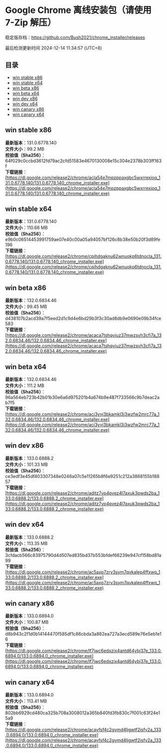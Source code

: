 # Google Chrome 离线安装包（请使用 7-Zip 解压）
稳定版存档：<https://github.com/Bush2021/chrome_installer/releases>

最后检测更新时间
2024-12-14 11:34:57 (UTC+8)


## 目录
* [win stable x86](https://github.com/Bush2021/chrome_installer?tab=readme-ov-file#win-stable-x86)
* [win stable x64](https://github.com/Bush2021/chrome_installer?tab=readme-ov-file#win-stable-x64)
* [win beta x86](https://github.com/Bush2021/chrome_installer?tab=readme-ov-file#win-beta-x86)
* [win beta x64](https://github.com/Bush2021/chrome_installer?tab=readme-ov-file#win-beta-x64)
* [win dev x86](https://github.com/Bush2021/chrome_installer?tab=readme-ov-file#win-dev-x86)
* [win dev x64](https://github.com/Bush2021/chrome_installer?tab=readme-ov-file#win-dev-x64)
* [win canary x86](https://github.com/Bush2021/chrome_installer?tab=readme-ov-file#win-canary-x86)
* [win canary x64](https://github.com/Bush2021/chrome_installer?tab=readme-ov-file#win-canary-x64)

## win stable x86
**最新版本**：131.0.6778.140  
**文件大小**：99.2 MB  
**校验值（Sha256）**：64f029c0ccbd3612fd79ac2cfd51583e4670130008e15c304e2378b303ff163f  
**下载链接**：[https://dl.google.com/release2/chrome/acla54e7mpzppaxgbc5wxrrexjoq_131.0.6778.140/131.0.6778.140_chrome_installer.exe](https://dl.google.com/release2/chrome/acla54e7mpzppaxgbc5wxrrexjoq_131.0.6778.140/131.0.6778.140_chrome_installer.exe)  

## win stable x64
**最新版本**：131.0.6778.140  
**文件大小**：110.66 MB  
**校验值（Sha256）**：e9b0c06514453991759ae07e40c00a05a94057bf126c8b38e50b20f3d89fe196  
**下载链接**：[https://dl.google.com/release2/chrome/cpihdgaknu62wnuokp6tdnocla_131.0.6778.140/131.0.6778.140_chrome_installer.exe](https://dl.google.com/release2/chrome/cpihdgaknu62wnuokp6tdnocla_131.0.6778.140/131.0.6778.140_chrome_installer.exe)  

## win beta x86
**最新版本**：132.0.6834.46  
**文件大小**：99.45 MB  
**校验值（Sha256）**：d438107b2acd39a7f5eed2d1c9d4e6bd29b3f3c30ad8db9e0690e09b34fce583  
**下载链接**：[https://dl.google.com/release2/chrome/acaca7tshqviuz37mwzsvh3cfi7a_132.0.6834.46/132.0.6834.46_chrome_installer.exe](https://dl.google.com/release2/chrome/acaca7tshqviuz37mwzsvh3cfi7a_132.0.6834.46/132.0.6834.46_chrome_installer.exe)  

## win beta x64
**最新版本**：132.0.6834.46  
**文件大小**：111.2 MB  
**校验值（Sha256）**：96a564eb723b42b01b30e6a6d975201b4a674b9e487f733566c9b7deac2ab7f5  
**下载链接**：[https://dl.google.com/release2/chrome/aci3yvj3bkamkl3i3wzfw2mrc77a_132.0.6834.46/132.0.6834.46_chrome_installer.exe](https://dl.google.com/release2/chrome/aci3yvj3bkamkl3i3wzfw2mrc77a_132.0.6834.46/132.0.6834.46_chrome_installer.exe)  

## win dev x86
**最新版本**：133.0.6888.2  
**文件大小**：101.33 MB  
**校验值（Sha256）**：ce3edf3e45df403307348e0246a07c5e11265b8f6e9251c212a3868155b18857  
**下载链接**：[https://dl.google.com/release2/chrome/aditz7vp4pvez4l7axuk3pwds2ba_133.0.6888.2/133.0.6888.2_chrome_installer.exe](https://dl.google.com/release2/chrome/aditz7vp4pvez4l7axuk3pwds2ba_133.0.6888.2/133.0.6888.2_chrome_installer.exe)  

## win dev x64
**最新版本**：133.0.6888.2  
**文件大小**：113.35 MB  
**校验值（Sha256）**：3cfdacb566c83975790d4d507ed835bd37b553bfdef66239e947cf158bd81a99  
**下载链接**：[https://dl.google.com/release2/chrome/ac5axp7zrv3sym7qvkalep4ffxwq_133.0.6888.2/133.0.6888.2_chrome_installer.exe](https://dl.google.com/release2/chrome/ac5axp7zrv3sym7qvkalep4ffxwq_133.0.6888.2/133.0.6888.2_chrome_installer.exe)  

## win canary x86
**最新版本**：133.0.6894.0  
**文件大小**：100.87 MB  
**校验值（Sha256）**：d8b943c2f1d0b14144470f585df1c86cbda3a882ea727a3ecd589e76e5eb1e16  
**下载链接**：[https://dl.google.com/release2/chrome/lf7jwc6edxzix4antd64ybj37e_133.0.6894.0/133.0.6894.0_chrome_installer.exe](https://dl.google.com/release2/chrome/lf7jwc6edxzix4antd64ybj37e_133.0.6894.0/133.0.6894.0_chrome_installer.exe)  

## win canary x64
**最新版本**：133.0.6894.0  
**文件大小**：113.41 MB  
**校验值（Sha256）**：802bb6929cd480ca325b708a3008012a365b840fd3fb830c7f001c63f24e15a9  
**下载链接**：[https://dl.google.com/release2/chrome/acayfsf4c2gymd4ljgwtf2isfv2a_133.0.6894.0/133.0.6894.0_chrome_installer.exe](https://dl.google.com/release2/chrome/acayfsf4c2gymd4ljgwtf2isfv2a_133.0.6894.0/133.0.6894.0_chrome_installer.exe)  

